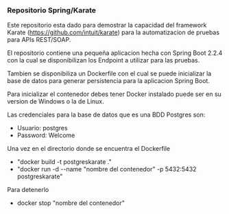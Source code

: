 ### Repositorio Spring/Karate 
Este repositorio esta dado para demostrar la capacidad del framework
Karate (https://github.com/intuit/karate) para la automatizacion de pruebas
para APIs REST/SOAP.

El repositorio contiene una pequeña aplicacion hecha con
Spring Boot 2.2.4 con la cual se disponibilizan los Endpoint
a utilizar para las pruebas.

Tambien se disponibiliza un Dockerfile con el cual se puede 
inicializar la base de datos para generar persistencia para
la aplicacion Spring Boot.

Para inicializar el contenedor debes tener Docker instalado
puede ser en su version de Windows o la de Linux.

Las credenciales para la base de datos que es una BDD Postgres son:

 - Usuario: postgres
 - Password: Welcome

Una vez en el directorio donde se encuentra el Dockerfile

 - "docker build -t postgreskarate ."
 - "docker run -d --name "nombre del contenedor" -p 5432:5432
 postgreskarate"
 
Para detenerlo

 - docker stop "nombre del contenedor"
